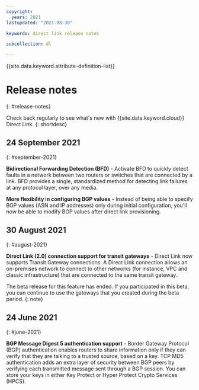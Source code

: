 ```yaml
---
copyright:
  years: 2021
lastupdated: "2021-08-30"

keywords: direct link release notes

subcollection: dl

---
```


{{site.data.keyword.attribute-definition-list}}

# Release notes
{: #release-notes}

Check back regularly to see what's new with {{site.data.keyword.cloud}} Direct Link.
{: shortdesc}

## 24 September 2021
{: #september-2021}

**Bidirectional Forwarding Detection (BFD)** - Activate BFD to quickly detect faults in a network between two routers or switches that are connected by a link. BFD provides a single, standardized method for detecting link failures at any protocol layer, over any media.

**More flexibility in configuring BGP values** - Instead of being able to specify BGP values (ASN and IP addresses) only during initial configuration, you'll now be able to modify BGP values after direct link provisioning.

## 30 August 2021
{: #august-2021}

**Direct Link (2.0) connection support for transit gateways** - Direct Link now supports Transit Gateway connections. A Direct Link connection allows an on-premises network to connect to other networks (for instance, VPC and classic infrastructure) that are connected to the same transit gateway.

   The beta release for this feature has ended. If you participated in this beta, you can continue to use the gateways that you created during the beta period.
   {: note}

## 24 June 2021
{: #june-2021}

**BGP Message Digest 5 authentication support** - Border Gateway Protocol (BGP) authentication enables routers to share information only if they can verify that they are talking to a trusted source, based on a key. TCP MD5 authentication adds an extra layer of security between BGP peers by verifying each transmitted message sent through a BGP session. You can store your keys in either Key Protect or Hyper Protect Crypto Services (HPCS).
